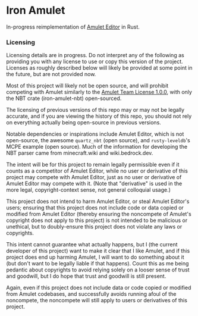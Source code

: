 # Iron Amulet
In-progress reimplementation of [Amulet Editor](https://www.amuletmc.com/) in Rust.

### Licensing

Licensing details are in progress. Do not interpret any of the following as providing you
with any license to use or copy this version of the project. Licenses as roughly described
below will likely be provided at some point in the future, but are not provided now.

Most of this project will likely not be open source,
and will prohibit competing with Amulet similarly to the
[Amulet Team License 1.0.0](https://github.com/Amulet-Team/Amulet-NBT/blob/4.0/LICENSE),
with only the NBT crate (iron-amulet-nbt) open-sourced.

The licensing of previous versions of this repo may or may not be legally accurate, and if
you are viewing the history of this repo, you should not rely on everything actually being
open-source in previous versions.

Notable dependencies or inspirations include Amulet Editor, which is not open-source,
the awesome `quartz_nbt` (open source), and `rusty-leveldb`'s MCPE example (open source).
Much of the information for developing the NBT parser came from minecraft.wiki and wiki.bedrock.dev.

The intent will be for this project to remain legally permissible even if it counts as a competitor
of Amulet Editor, while no user or derivative of this project may compete with Amulet Editor,
just as no user or derivative of Amulet Editor may compete with it. (Note that "derivative" is
used in the more legal, copyright-context sense, not general colloquial usage.)

This project does not intend to harm Amulet Editor, or steal Amulet Editor's users;
ensuring that this project does not include code or data copied or modified from Amulet Editor
(thereby ensuring the noncompete of Amulet's copyright does not apply to this project)
is not intended to be malicious or unethical,
but to doubly-ensure this project does not violate any laws or copyrights.

This intent cannot guarantee what actually happens, but I (the current developer of this project)
want to make it clear that I like Amulet, and if this project does end up harming Amulet,
I will want to do something about it (but don't want to be legally liable if that happens).
Count this as me being pedantic about copyrights to avoid relying solely on a looser sense
of trust and goodwill, but I do hope that trust and goodwill is still present.

Again, even if this project does not include data or code copied or modified from Amulet codebases,
and successfully avoids running afoul of the noncompete, the noncompete will still apply
to users or derivatives of this project.
